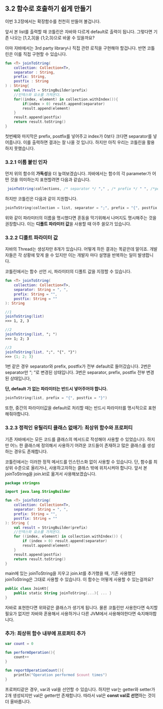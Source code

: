 ## 3.2 함수로 호출하기 쉽게 만들기

이번 3.2장에서는 확장함수를 천천히 만들어 볼겁니다.

앞서 본 list를 출력할 때 코틀린은 자바와 다르게 default로 출력이 됩니다.
그렇다면 기존 나오는 [1,2,3]을 {1;2;3}으로 바꿀 수 있을까요?

아마 자바에서는 3rd party library나 직접 관련 로직을 구현해야 할겁니다.
반면 코틀린은 이를 직접 구현할 수 있습니다.

```kotlin
fun <T> joinToString(
    collection: Collection<T>,
    separator : String,
    prefix: String,
    postfix : String
) : String{
    val result = StringBuilder(prefix)
    //인덱스와 요소를 가져온다.
    for((index, element) in collection.withIndex()){
        if(index > 0) result.append(separator)
        result.append(element)
    }
    result.append(postfix)
    return result.toString()
}
```

첫번째와 마지막은 prefix, postfix를 넣어주고 index가 0보다 크다면 separator를 넣어줍니다.
이를 출력하면 결과는 잘 나올 것 입니다. 하지만 아직 우리는 코틀린을 활용하지 못했습니다.

### 3.2.1 이름 붙인 인자

먼저 위의 함수의 **가독성**을 더 높여보겠습니다.
자바에서는 함수의 각 parameter가 어떤 것을 의미하는지 표현할려면 다음과 같습니다.

```java
 joinToString(collections, /* separator */ "," , /* prefix */ " ", /*postfix*/ " " =);
```

하지만 코틀린은 다음과 같이 지원합니다.

```kotlin
joinToString(collection = list, separator = ";", prefix = "{", postfix = "}")
```

위와 같이 파라미터의 이름을 명시했다면 혼동을 막기위해서 나머지도 명시해주는 것을 권장합니다.
이는 **디폴트 파라미터 값**을 사용할 때 아주 쓸모가 있습니다.

### 3.2.2 디폴트 파라미터 값

자바의 Thread는 생성자만 8개가 있습니다. 어떻게 하든 결과는 똑같은데 말이죠.
개발자들은 각 상황에 맞게 쓸 수 있지만 이는 개발자 마다 설명을 반복하는 일이 발생합니다.

코틀린에서는 함수 선언 시, 파라미터의 디폴트 값을 지정할 수 있습니다.

```kotlin
fun <T> joinToString(
    collection: Collection<T>,
    separator: String = ", ",
    prefix: String = "",
    postfix: String = ""
): String

//1
joinToString(list)
>>> 1, 2, 3

//2
joinToString(list, "; ")
>>> 1; 2; 3

//3
joinToString(list, ";", "{", "}")
>>> {1; 2; 3}
```

1번 같은 경우 separator와 prefix, postfix가 전부 default로 들어갔습니다.
2번은 separator만 “; “로 변경된 상태입니다.
3번은 separator, prefix, postfix 전부 변경된 상태입니다,

**단, default 가 없는 파라미터는 반드시 넣어주어야 합니다.**

```kotlin
joinToString(list, prefix = "{", postfix = "}")
```

또한, 중간의 파라미터값을 default로 처리할 때는 반드시 파라미터를 명시적으로 표현해줘야합니다.

### 3.2.3 정적인 유틸리티 클래스 없애기: 최상위 함수와 프로퍼티

기존 자바에서는 모든 코드를 클래스의 메서드로 작성해야 사용할 수 있었습니다.
하지만 어느 한 클래스에 정의해서 사용하기 어려운 코드들이 존재하고 많은 클래스를 생성하는 경우도 존재합니다.

코틀린에서는 이러한 정적 메서드를 인스턴스화 없이 사용할 수 있습니다.
단, 함수를 최상위 수준으로 올리거나, 사용하고자하는 클래스 밖에 위치시켜야 합니다.
앞서 본 joinToString을 join.kt로 옮겨서 사용해보겠습니다.

```kotlin
package stringns

import java.lang.StringBuilder

fun <T> joinToString(
    collection: Collection<T>,
    separator: String = ", ",
    prefix: String = "",
    postfix: String = ""
): String {
    val result = StringBuilder(prefix)
    //인덱스와 요소를 가져온다.
    for ((index, element) in collection.withIndex()) {
        if (index > 0) result.append(separator)
        result.append(element)
    }
    result.append(postfix)
    return result.toString()
}
```

main에 있는 joinToString을 지우고 join.kt를 추가했을 때, 기존 사용했던 joinToString은 그대로 사용할 수 있습니다. 이 함수는 어떻게 사용할 수 있는걸까요?

```kotlin
public class JoinKt{
	public static String joinToString(...){ ... }
}
```

자바로 표현한다면 위와같은 클래스가 생기게 됩니다.
물론 코틀린만 사용한다면 숙지할 필요가 없지만 자바와 혼용해서 사용하거나 다른 JVM에서 사용해야한다면 숙지해야합니다.

### 추가: 최상위 함수 내부에 프로퍼티 추가

```kotlin
var count = 0

fun performOperation(){
    count++
}

fun reportOperationCount(){
    println("Operation performed $count times")
}
```

프로퍼티같은 경우, var과 val을 선언할 수 있습니다.
하지만 var는 getter와 setter가 2개 생성되지만  val은 getter만 존재합니다.
따라서 val은 **const val로 선언**하는 것이 더 올바릅니다.